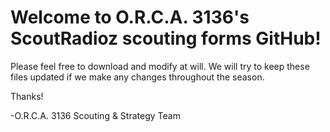 # Welcome to O.R.C.A. 3136's ScoutRadioz scouting forms GitHub!
Please feel free to download and modify at will. We will try to keep these files updated if we make any changes throughout the season. 

Thanks!

-O.R.C.A. 3136 Scouting & Strategy Team
